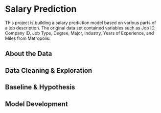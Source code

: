 # Salary Prediction

This project is building a salary prediction model based on various parts of a job description. The original data set contained variables such as Job ID, Company ID, Job Type, Degree, Major, Industry, Years of Experience, and Miles from Metropolis.

## About the Data


## Data Cleaning & Exploration


## Baseline & Hypothesis


## Model Development
